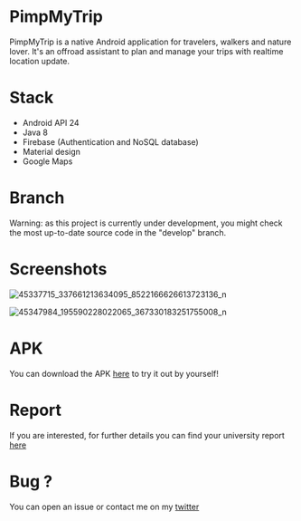 # PimpMyTrip

PimpMyTrip is a native Android application for travelers, walkers and nature lover. It's an offroad assistant to plan and manage your trips with realtime location update.


# Stack
- Android API 24
- Java 8
- Firebase (Authentication and NoSQL database)
- Material design
- Google Maps

# Branch

Warning: as this project is currently under development, you might check the most up-to-date source code in the "develop" branch.

# Screenshots

![45337715_337661213634095_8522166626613723136_n](https://user-images.githubusercontent.com/15064826/47965078-8a722580-e042-11e8-8984-591c9934520d.jpg)

![45347984_195590228022065_367330183251755008_n](https://user-images.githubusercontent.com/15064826/47965079-8b0abc00-e042-11e8-95ea-eb4307f336dd.jpg)

# APK
You can download the APK [here](../develop/app-debug.apk) to try it out by yourself!


# Report
If you are interested, for further details you can find your university report [here](https://github.com/CyrilNb/Lootr/files/2545864/PimpMyTrip.presentation.pdf)

# Bug ?
You can open an issue or contact me on my [twitter](https://twitter.com/CyrilNb)
